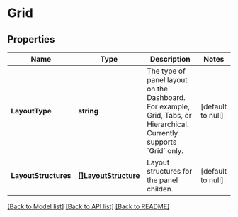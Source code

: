 # Grid

## Properties
Name | Type | Description | Notes
------------ | ------------- | ------------- | -------------
**LayoutType** | **string** | The type of panel layout on the Dashboard. For example, Grid, Tabs, or Hierarchical. Currently supports &#x60;Grid&#x60; only. | [default to null]
**LayoutStructures** | [**[]LayoutStructure**](LayoutStructure.md) | Layout structures for the panel childen. | [default to null]

[[Back to Model list]](../README.md#documentation-for-models) [[Back to API list]](../README.md#documentation-for-api-endpoints) [[Back to README]](../README.md)

